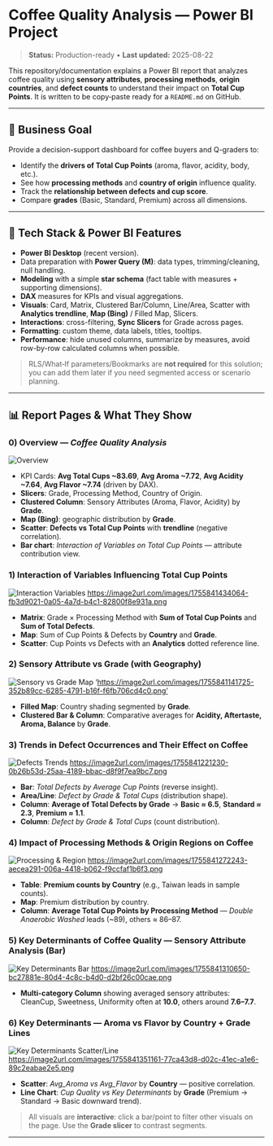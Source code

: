 # Coffee Quality Analysis — Power BI Project

> **Status:** Production-ready • **Last updated:** 2025-08-22

This repository/documentation explains a Power BI report that analyzes coffee quality using **sensory attributes**, **processing methods**, **origin countries**, and **defect counts** to understand their impact on **Total Cup Points**. It is written to be copy‑paste ready for a `README.md` on GitHub.

---

## 📌 Business Goal

Provide a decision-support dashboard for coffee buyers and Q-graders to:
- Identify the **drivers of Total Cup Points** (aroma, flavor, acidity, body, etc.).
- See how **processing methods** and **country of origin** influence quality.
- Track the **relationship between defects and cup score**.
- Compare **grades** (Basic, Standard, Premium) across all dimensions.

---

## 🧰 Tech Stack & Power BI Features

- **Power BI Desktop** (recent version).
- Data preparation with **Power Query (M)**: data types, trimming/cleaning, null handling.
- **Modeling** with a simple **star schema** (fact table with measures + supporting dimensions).
- **DAX** measures for KPIs and visual aggregations.
- **Visuals**: Card, Matrix, Clustered Bar/Column, Line/Area, Scatter with **Analytics trendline**, **Map (Bing)** / Filled Map, Slicers.
- **Interactions**: cross-filtering, **Sync Slicers** for Grade across pages.
- **Formatting**: custom theme, data labels, titles, tooltips.
- **Performance**: hide unused columns, summarize by measures, avoid row-by-row calculated columns when possible.

> RLS/What‑If parameters/Bookmarks are **not required** for this solution; you can add them later if you need segmented access or scenario planning.

---

## 📊 Report Pages & What They Show

### 0) Overview — *Coffee Quality Analysis*
![Overview](https://image2url.com/images/1755842078705-49b129de-565c-438d-95d2-74a75ac45c58.png)


- KPI Cards: **Avg Total Cups ~83.69**, **Avg Aroma ~7.72**, **Avg Acidity ~7.64**, **Avg Flavor ~7.74** (driven by DAX).
- **Slicers**: Grade, Processing Method, Country of Origin.
- **Clustered Column**: Sensory Attributes (Aroma, Flavor, Acidity) by **Grade**.
- **Map (Bing)**: geographic distribution by **Grade**.
- **Scatter**: **Defects vs Total Cup Points** with **trendline** (negative correlation).
- **Bar chart**: *Interaction of Variables on Total Cup Points* — attribute contribution view.

### 1) Interaction of Variables Influencing Total Cup Points
![Interaction Variables](/coffee_quality_assets/01_interaction_variables.png)
https://image2url.com/images/1755841434064-fb3d9021-0a05-4a7d-b4c1-82800f8e931a.png
- **Matrix**: Grade × Processing Method with **Sum of Total Cup Points** and **Sum of Total Defects**.
- **Map**: Sum of Cup Points & Defects by **Country** and **Grade**.
- **Scatter**: Cup Points vs Defects with an **Analytics** dotted reference line.

### 2) Sensory Attribute vs Grade (with Geography)
![Sensory vs Grade Map](/coffee_quality_assets/02_sensory_vs_grade_map.png)
‘https://image2url.com/images/1755841141725-352b89cc-6285-4791-b16f-f6fb706cd4c0.png’
- **Filled Map**: Country shading segmented by **Grade**.
- **Clustered Bar & Column**: Comparative averages for **Acidity, Aftertaste, Aroma, Balance** by **Grade**.

### 3) Trends in Defect Occurrences and Their Effect on Coffee
![Defects Trends](/coffee_quality_assets/03_defects_trends.png)
https://image2url.com/images/1755841221230-0b26b53d-25aa-4189-bbac-d8f9f7ea9bc7.png
- **Bar**: *Total Defects by Average Cup Points* (reverse insight).
- **Area/Line**: *Defect by Grade & Total Cups* (distribution shape).
- **Column**: **Average of Total Defects by Grade** → **Basic ≈ 6.5**, **Standard ≈ 2.3**, **Premium ≈ 1.1**.
- **Column**: *Defect by Grade & Total Cups* (count distribution).

### 4) Impact of Processing Methods & Origin Regions on Coffee
![Processing & Region](/coffee_quality_assets/04_processing_methods_region.png)
https://image2url.com/images/1755841272243-aecea291-006a-4418-b062-f9ccfaf1b6f3.png
- **Table**: **Premium counts by Country** (e.g., Taiwan leads in sample counts).
- **Map**: Premium distribution by country.
- **Column**: **Average Total Cup Points by Processing Method** — *Double Anaerobic Washed* leads (~89), others ≈ 86–87.

### 5) Key Determinants of Coffee Quality — Sensory Attribute Analysis (Bar)
![Key Determinants Bar](/coffee_quality_assets/05_key_determinants_bar.png)
https://image2url.com/images/1755841310650-bc27881e-80d4-4c8c-b4d0-d2bf26c00cae.png
- **Multi-category Column** showing averaged sensory attributes: CleanCup, Sweetness, Uniformity often at **10.0**, others around **7.6–7.7**.

### 6) Key Determinants — Aroma vs Flavor by Country + Grade Lines
![Key Determinants Scatter/Line](/coffee_quality_assets/06_key_determinants_scatter_line.png)
https://image2url.com/images/1755841351161-77ca43d8-d02c-41ec-a1e6-89c2eabae2e5.png
- **Scatter**: *Avg_Aroma vs Avg_Flavor* by **Country** — positive correlation.
- **Line Chart**: *Cup Quality vs Key Determinants* by **Grade** (Premium → Standard → Basic downward trend).

> All visuals are **interactive**: click a bar/point to filter other visuals on the page. Use the **Grade slicer** to contrast segments.  

---



